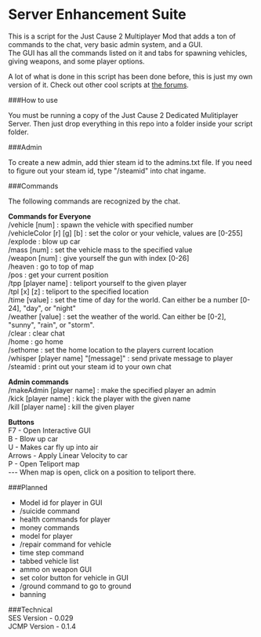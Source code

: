 Server Enhancement Suite
========================

This is a script for the Just Cause 2 Multiplayer Mod that adds a ton of commands to the chat, very basic admin system, and a GUI.  
The GUI has all the commands listed on it and tabs for spawning vehicles, giving weapons, and some player options.  

A lot of what is done in this script has been done before, this is just my own version of it. Check out other cool scripts at [the forums](http://www.jc-mp.com/forums/index.php/board,319.0.html).  

###How to use

You must be running a copy of the Just Cause 2 Dedicated Mulitiplayer Server. Then just drop everything in this repo into a folder inside your script folder. 

###Admin

To create a new admin, add thier steam id to the admins.txt file. If you need to figure out your steam id, type "/steamid" into chat ingame.  

###Commands

The following commands are recognized by the chat.  

**Commands for Everyone**  
/vehicle [num] : spawn the vehicle with specified number  
/vehicleColor [r] [g] [b] : set the color or your vehicle, values are [0-255]  
/explode : blow up car  
/mass [num] : set the vehicle mass to the specified value  
/weapon [num] : give yourself the gun with index [0-26]  
/heaven : go to top of map  
/pos : get your current position  
/tpp [player name] : teliport yourself to the given player  
/tpl [x] [z] : teliport to the specified location  
/time [value] : set the time of day for the world. Can either be a number [0-24], "day", or "night"  
/weather [value] : set the weather of the world. Can either be [0-2], "sunny", "rain", or "storm".  
/clear : clear chat  
/home : go home  
/sethome : set the home location to the players current location    
/whisper [player name] "[message]" : send private message to player  
/steamid : print out your steam id to your own chat   

**Admin commands**  
/makeAdmin [player name] : make the specified player an admin  
/kick [player name] : kick the player with the given name  
/kill [player name] : kill the given player  

**Buttons**  
F7 - Open Interactive GUI  
B - Blow up car  
U - Makes car fly up into air  
Arrows - Apply Linear Velocity to car  
P - Open Teliport map  
--- When map is open, click on a position to teliport there. 

###Planned  
- Model id for player in GUI  
- /suicide command  
- health commands for player  
- money commands  
- model for player  
- /repair command for vehicle  
- time step  command
- tabbed vehicle list  
- ammo on weapon GUI    
- set color button for vehicle in GUI  
- /ground command to go to ground  
- banning  

###Technical    
SES Version - 0.029  
JCMP Version - 0.1.4  
